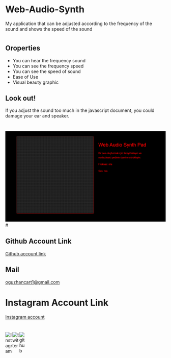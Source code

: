 # Web-Audio-Synth
My application that can be adjusted according to the frequency of the sound and shows the speed of the sound
#
## Oroperties
- You can hear the frequency sound
- You can see the frequency speed
- You can see the speed of sound
- Ease of Use
- Visual beauty graphic
## Look out!
If you adjust the sound too much in the javascript document, you could damage your ear and speaker.
#
<img src="ses.png">
#

## Github Account Link

[Github account link](https://github.com/oguzhan18)

## Mail
oguzhancart1@gmail.com

# Instagram Account Link
[Instagram account](https://www.instagram.com/oguzhan_cart/)

#
<a target="_blank" href="https://www.instagram.com/oguzhan_cart/">
  <img align="left" alt="Instagram" width="22px" src="https://cdn.jsdelivr.net/npm/simple-icons@v3/icons/instagram.svg" />
</a>
<a target="_blank" href="https://twitter.com/OguzhanCart">
  <img align="left" alt="twitter" width="22px" src="https://cdn.jsdelivr.net/npm/simple-icons@v3/icons/twitter.svg" />
</a>
<a target="_blank" href="https://github.com/oguzhan18">
  <img align="left" alt="github" width="22px" src="https://cdn.jsdelivr.net/npm/simple-icons@v3/icons/github.svg" />
</a>

